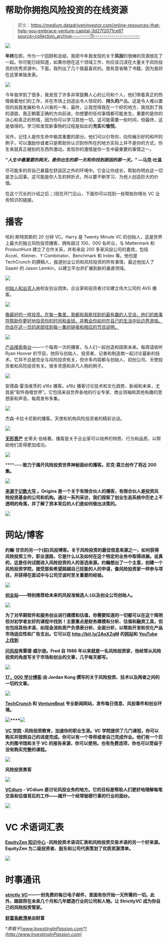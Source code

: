 # 帮助你拥抱风险投资的在线资源

> 原文：<https://medium.datadriveninvestor.com/online-resources-that-help-you-embrace-venture-capital-3d27f2071ce6?source=collection_archive---------11----------------------->

[![](img/24d059e071ed31f29a5b5d47689953f4.png)](http://www.track.datadriveninvestor.com/1B9E)

**年终**在即。作为一个回顾和总结，我把今年我发现的关于**风投**的很棒的资源放在了一起。你可能已经知道，如果你想在这个领域工作，你应该沉浸在大量关于风险投资的优秀资源中。下面，我列出了几个我最喜欢的。我有意省略了书籍，因为我将在这里单独发表。

![](img/f3af1e5f780a0f84a6dfb453aff207fb.png)

今年我学到了很多，我发现了许多非常鼓舞人心的公司和个人，他们带着真正的热情做着他们的工作，并在市场上创造出令人惊叹的、**持久的**产品。这是令人难以置信的自我发展和令人兴奋的一年，最终，让我觉得我在一个好的地方，我找到了我的道路，我正朝着正确的方向前进，你想要的任何事情都可能发生。重要的是你的决心和真正的热情，因为你可以学习其他一切。这可能需要一些时间，但最终，这是值得的。学习和发现新事物的过程是如此的**充实**和**愉悦**。

另外，记住人是你生命中极其重要的部分。他们可以引导你，向你展示好的和坏的例子，可以激励你或者只是帮助你认识到你所在的地方实际上并不是你的方式，你生来就真正被别的东西所激动。发现你的激情是你一生中最重要的事情之一。

***“人生中最重要的两天，是你出生的那一天和你找到原因的那一天。”* —马克·吐温**

尽可能多的将自己暴露在舒适区之外的环境中。它会让你成长，帮助你明白这一切是怎么回事。这可能是你人生的转折点，所以要不断学习，为他人创造巨大的价值。

在这个冗长的介绍之后；)现在开门见山，下面你可以找到一些帮助你增长 VC 业务知识的链接。

# 播客

哈利·斯特宾斯的 20 分钟 VC。Harry 是 Twenty Minute VC 的创始人，这是世界上最大的独立风险投资播客，拥有超过 100，000 名听众，与 Mattermark 和 ProductHunt 建立了合作关系，并有来自 200 多家风投公司的嘉宾，包括 Accel、Kleiner、Y Combinator、Benchmark 和 Index 等。他也是 TechCrunch 的撰稿人，报道创业公司和风险投资的所有事情，最近他加入了 Saastr 的 Jason Lemkin，以建立平台并扩展到新的垂直领域。

![](img/10bd08e8c0024362018c3e87d1b78296.png)

[创始人和出资人](https://www.avgfunds.com/founders-and-funders/)由校友创业团体。企业家和投资者讨论建立伟大公司的 AVG 播客。

![](img/00ef751a437f9113c4fe47c756a59ee6.png)

[像最好的一样投资。在每一集里，我都和我能找到的最有趣的人交谈，他们的故事将帮助你更好地投资你的时间和金钱，并教会你如何在自己的生活中玩边界游戏。你会在这一页的底部找到每一集的链接和相应的节目说明。](http://investorfieldguide.com/podcast/)

![](img/dc3bc959aabb5cc09f9a45b5e290b09e.png)

[产品搜索电台](https://www.producthunt.com/radio)——一个每周一次的播客，与人们一起创造和探索未来。每周请收听 Ryan Hoover 的节目，他将与创始人、投资者、记者和制造商一起讨论最新的技术。它并不总是完全与风险投资有关，但许多内容都与创始人、初创公司、天使投资者和风险投资有关。很多灵感和非凡人物的例子。

![](img/302be55f8e4d8fc241d52a257cf6fd6d.png)

安德森·霍洛维茨的 a16z 播客。a16z 播客讨论技术和文化趋势、新闻和未来，尤其是“软件吞噬世界”。它包括来自世界各地的行业专家、商业领袖和其他有趣的思想家和声音。每周发布多集。

![](img/b4e0ce23a0ca081f4e147e1433cee98f.png)

杰森·卡拉卡尼斯的播客。天使和机构风险投资者的精彩访谈。

![](img/4d361aee16aa6b51feb1a515083c7e10.png)

[**无形资产**](https://www.intangiblespodcast.com/) 史蒂夫·伯格著。播客是关于企业家可以培养的特质、行为和品质，以帮助他们变得更加成功。

![](img/4b2aac3937080c0f7be9f6db1ddcf0c4.png)

[](http://fullratchet.net/)****——**致力于揭开风险投资世界神秘面纱的播客。尼克·莫兰创作了将近 200 集。**

**![](img/c08a9c1b17fd71a09e279a8aad5cd43e.png)**

**[**来源于记数大写**](https://notation.vc/#podcast) **。Origins 是一个关于有限合伙人的播客，有限合伙人是投资风险投资基金的公司和机构。通过一系列采访，我们探索了创业生态系统中历史上不透明的角落，并了解了资本背后的人们是如何做出决策的。****

**![](img/edcd01e2a39f521914ed4087cf717843.png)**

# **网站/博客**

**约翰·甘农的另一个(前)风投博客。关于风险投资的最佳信息来源之一，如何获得风险投资工作，职业道路，它是什么以及如何在这个特定的业务中取得进展。说真的，这是任何试图进入风险投资的人的首选来源。约翰想出了一个主意，创建一个风险投资学院，接受那些希望超越自己技能的人的申请，像风险投资家一样参与项目，并获得在面试中与公司交谈时至关重要的经验。**

**![](img/bd7b316ef3bf784d31a55a0b92f7b14b.png)**

**[创业站](http://bit.ly/2AoXZqM)——特别推荐给未来的风投准候选人:)以及创业公司创始人。**

**![](img/42d5bfd5f88539e2829bb76bb3abad30.png)**

**为了对早期软件和服务创业进行建模和估值，你需要知道的一切都可以在这个简明但对初学者友好的课程中找到！主要重点是财务建模和分析、估值和融资工具，但也包括其他术语，如现金流和资产负债表分析、全面分析，以帮助开发和优化产品市场适应性和广告支出。它可以在 http://bit.ly/2AoXZqM 的[网站](http://bit.ly/2AoXZqM)和 [YouTube](https://www.youtube.com/channel/UCQcTgPRm88yJ4-cPMraHWJA) [上找到](http://bit.ly/2AoXZqM)**

**[问风投](https://avc.com/)弗雷德·威尔逊。Fred 自 1986 年以来就是一名风险投资家，他经常从风险投资的角度写关于市场和创业的文章，几乎每天都写。**

**![](img/9dcd70b7278ec85b3172d36c3fc638e8.png)**

**[17，000 学分博客](https://www.17000credits.com/):由 Jordan Kong 撰写的关于风险投资、技术以及两者之间的一切的文章。**

**![](img/6a383c250b5aafbc0e55d917eed5eb1a.png)**

**[TechCrunch](https://techcrunch.com/) 和 [VentureBeat](https://venturebeat.com/) 专业新闻网站，发布每日信息、风投事件和创业环境。**

**![](img/d9f7b0ab8f50b104160c82f788266d81.png)****![](img/d0732b3aabd74c22177812459f18d1af.png)**

**[VC 学院](https://www.vc.academy/) -风险投资教育，加速你的职业生涯。VC 学院提供了几门课程，你可以购买并按照自己的进度完成。你可以有一个导师或者自己完成作业。他们有一个巨大的图书馆和关于 VC 的报告来源，你可以使用。也有免费选项，你也可以受益于没有购买完整的课程。**

**![](img/2e8aacdb626bfc0abf93522f2942e8c7.png)**

**风险投资黑客**

**![](img/e1bab348392a422c61fdac8e4e1e77c7.png)**

**[VCdium](https://medium.com/vcdium) - VCdium 是讨论风投业务的地方。它的目标是帮助人们更好地理解每笔交易和估值背后的工作——揭开一个经常秘密行事的行业的面纱。**

**![](img/00f3f1c712e8fe80b508e1a67548b234.png)**

# **VC 术语词汇表**

**[EquityZen 知识中心](https://equityzen.com/knowledge-center/glossary/) -风险投资术语词汇表和风险投资交易术语的另一个好来源。EquityZen 为二级投资者、股东和公司代表策划了优质资源清单。**

**![](img/3ad451f2d37b1156d6daa17c6c4aa48b.png)**

# **时事通讯**

**[strictly VC](https://www.strictlyvc.com/)——一封免费的每日电子邮件，里面有你开始一天所需的一切。此外，跟踪将在未来几个月和几年塑造行业的公司和人物。让 StrictlyVC 成为你自己的风险投资管家。**

**[财富条款清单](http://fortune.com/tag/term-sheet/)由财富**

***原载于*[*www.InvestingInPassion.com*](http://www.InvestingInPassion.com)**